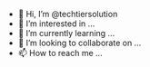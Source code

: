 - 👋 Hi, I’m @techtiersolution
- 👀 I’m interested in ...
- 🌱 I’m currently learning ...
- 💞️ I’m looking to collaborate on ...
- 📫 How to reach me ...

<!---
techtiersolution/techtiersolution is a ✨ special ✨ repository because its `README.md` (this file) appears on your GitHub profile.
You can click the Preview link to take a look at your changes.
--->
